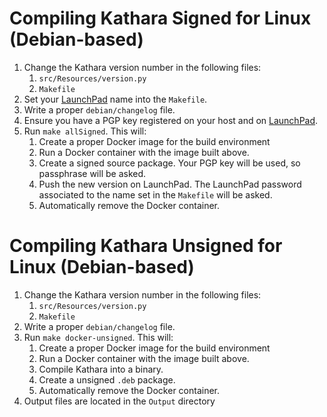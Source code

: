 # Compiling Kathara Signed for Linux (Debian-based)

1. Change the Kathara version number in the following files:
    1. `src/Resources/version.py`
    2. `Makefile`
2. Set your [LaunchPad](https://launchpad.net/) name into the `Makefile`.
3. Write a proper `debian/changelog` file.
4. Ensure you have a PGP key registered on your host and on [LaunchPad](https://launchpad.net/).
5. Run `make allSigned`. This will:
    1. Create a proper Docker image for the build environment
    2. Run a Docker container with the image built above.
    3. Create a signed source package. Your PGP key will be used, so passphrase will be asked.
    4. Push the new version on LaunchPad. The LaunchPad password associated to the name set in the `Makefile` will be asked.
    5. Automatically remove the Docker container.

# Compiling Kathara Unsigned for Linux (Debian-based)

1. Change the Kathara version number in the following files:
    1. `src/Resources/version.py`
    2. `Makefile`
2. Write a proper `debian/changelog` file. 
3. Run `make docker-unsigned`. This will:
    1. Create a proper Docker image for the build environment
    2. Run a Docker container with the image built above.
    3. Compile Kathara into a binary.
    4. Create a unsigned `.deb` package.
    6. Automatically remove the Docker container.
4. Output files are located in the `Output` directory
